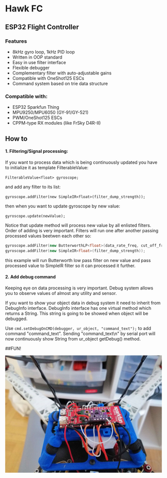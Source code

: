 # Hawk FC
## ESP32 Flight Controller

### Features
- 8kHz gyro loop, 1kHz PID loop
- Written in OOP standard
- Easy in use filter interface
- Flexible debugger
- Complementary filter with auto-adjustable gains
- Compatible with OneShot125 ESCs
- Command system based on trie data structure

### Compatible with:
- ESP32 Sparkfun Thing
- MPU9250/MPU6050 (GY-91/GY-521)
- PWM/OneShot125 ESCs
- CPPM-type RX modules (like FrSky D4R-II) 


## How to
#### 1. Filtering/Signal processing:
If you want to process data which is being continuously updated you have to initialize it as template FilterableValue:

`FilterableValue<float> gyroscope;`

and add any filter to its list:

`gyroscope.addFilter(new SimpleIR<float>(filter_dump_strength));`

then when you want to update gyroscope by new value:

`gyroscope.update(newValue);`

Notice that update method will process new value by all enlisted filters. Order of adding is very important. Filters will run one after another passing processed values beetwen each other so:
```cpp
gyroscope.addFilter(new ButterworthLP<float>(data_rate_freq, cut_off_freq));
gyroscope.addFilter(new SimpleIR<float>(filter_dump_strength));
```
this example will run Butterworth low pass filter on new value and pass processed value to SimpleIR filter so it can processed it further. 

#### 2. Add debug command
Keeping eye on data processing is very important. Debug system allows you to observe values of almost any utility and sensor. 

If you want to show your object data in debug system it need to inherit from DebugInfo interface.  DebugInfo interface has one virtual method which returns a String. This string is going to be showed when object will be debugged. 

Use `cmd.setDebugOnCMD(debugger, ur_object, "command_text");` to add command "command_text". Sending "command_text\n" by serial port will now continuously show String from ur_object getDebug() method. 


##FUN!

![](https://raw.githubusercontent.com/solisqq/FC_FIN/master/img/drone.jpg)
